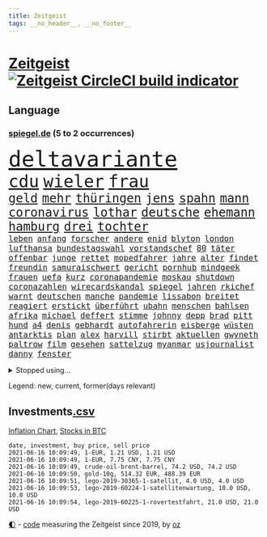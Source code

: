 ```yaml
---
title: Zeitgeist
tags: __no_header__, __no_footer__
---
```


# [Zeitgeist](https://oliz.io/zeitgeist/) [![Zeitgeist CircleCI build indicator](https://circleci.com/gh/ooz/zeitgeist.svg?style=shield)](https://circleci.com/gh/ooz/zeitgeist)

## Language

<h3><a href="https://www.spiegel.de" target="_blank">spiegel.de</a> (5 to 2 occurrences)</h3>
<p style="font-family:monospace">
<span style="font-size:32pt"><a href="news_links.html#deltavariante" class="current">deltavariante</a></span>
<br>
<span style="font-size:25pt"><a href="news_links.html#cdu" class="current">cdu</a></span>
<span style="font-size:25pt"><a href="news_links.html#wieler" class="current">wieler</a></span>
<span style="font-size:25pt"><a href="news_links.html#frau" class="current">frau</a></span>
<br>
<span style="font-size:18pt"><a href="news_links.html#geld" class="current">geld</a></span>
<span style="font-size:18pt"><a href="news_links.html#mehr" class="current">mehr</a></span>
<span style="font-size:18pt"><a href="news_links.html#thüringen" class="current">thüringen</a></span>
<span style="font-size:18pt"><a href="news_links.html#jens" class="current">jens</a></span>
<span style="font-size:18pt"><a href="news_links.html#spahn" class="current">spahn</a></span>
<span style="font-size:18pt"><a href="news_links.html#mann" class="current">mann</a></span>
<span style="font-size:18pt"><a href="news_links.html#coronavirus" class="current">coronavirus</a></span>
<span style="font-size:18pt"><a href="news_links.html#lothar" class="current">lothar</a></span>
<span style="font-size:18pt"><a href="news_links.html#deutsche" class="current">deutsche</a></span>
<span style="font-size:18pt"><a href="news_links.html#ehemann" class="current">ehemann</a></span>
<span style="font-size:18pt"><a href="news_links.html#hamburg" class="current">hamburg</a></span>
<span style="font-size:18pt"><a href="news_links.html#drei" class="current">drei</a></span>
<span style="font-size:18pt"><a href="news_links.html#tochter" class="current">tochter</a></span>
<br>
<span style="font-size:12pt"><a href="news_links.html#leben" class="current">leben</a></span>
<span style="font-size:12pt"><a href="news_links.html#anfang" class="current">anfang</a></span>
<span style="font-size:12pt"><a href="news_links.html#forscher" class="current">forscher</a></span>
<span style="font-size:12pt"><a href="news_links.html#andere" class="current">andere</a></span>
<span style="font-size:12pt"><a href="news_links.html#enid" class="new">enid</a></span>
<span style="font-size:12pt"><a href="news_links.html#blyton" class="new">blyton</a></span>
<span style="font-size:12pt"><a href="news_links.html#london" class="current">london</a></span>
<span style="font-size:12pt"><a href="news_links.html#lufthansa" class="current">lufthansa</a></span>
<span style="font-size:12pt"><a href="news_links.html#bundestagswahl" class="current">bundestagswahl</a></span>
<span style="font-size:12pt"><a href="news_links.html#vorstandschef" class="current">vorstandschef</a></span>
<span style="font-size:12pt"><a href="news_links.html#80" class="current">80</a></span>
<span style="font-size:12pt"><a href="news_links.html#täter" class="current">täter</a></span>
<span style="font-size:12pt"><a href="news_links.html#offenbar" class="current">offenbar</a></span>
<span style="font-size:12pt"><a href="news_links.html#junge" class="current">junge</a></span>
<span style="font-size:12pt"><a href="news_links.html#rettet" class="current">rettet</a></span>
<span style="font-size:12pt"><a href="news_links.html#mopedfahrer" class="new">mopedfahrer</a></span>
<span style="font-size:12pt"><a href="news_links.html#jahre" class="current">jahre</a></span>
<span style="font-size:12pt"><a href="news_links.html#alter" class="current">alter</a></span>
<span style="font-size:12pt"><a href="news_links.html#findet" class="current">findet</a></span>
<span style="font-size:12pt"><a href="news_links.html#freundin" class="current">freundin</a></span>
<span style="font-size:12pt"><a href="news_links.html#samuraischwert" class="current">samuraischwert</a></span>
<span style="font-size:12pt"><a href="news_links.html#gericht" class="current">gericht</a></span>
<span style="font-size:12pt"><a href="news_links.html#pornhub" class="new">pornhub</a></span>
<span style="font-size:12pt"><a href="news_links.html#mindgeek" class="new">mindgeek</a></span>
<span style="font-size:12pt"><a href="news_links.html#frauen" class="current">frauen</a></span>
<span style="font-size:12pt"><a href="news_links.html#uefa" class="current">uefa</a></span>
<span style="font-size:12pt"><a href="news_links.html#kurz" class="current">kurz</a></span>
<span style="font-size:12pt"><a href="news_links.html#coronapandemie" class="current">coronapandemie</a></span>
<span style="font-size:12pt"><a href="news_links.html#moskau" class="current">moskau</a></span>
<span style="font-size:12pt"><a href="news_links.html#shutdown" class="current">shutdown</a></span>
<span style="font-size:12pt"><a href="news_links.html#coronazahlen" class="current">coronazahlen</a></span>
<span style="font-size:12pt"><a href="news_links.html#wirecardskandal" class="current">wirecardskandal</a></span>
<span style="font-size:12pt"><a href="news_links.html#spiegel" class="current">spiegel</a></span>
<span style="font-size:12pt"><a href="news_links.html#jahren" class="current">jahren</a></span>
<span style="font-size:12pt"><a href="news_links.html#rkichef" class="current">rkichef</a></span>
<span style="font-size:12pt"><a href="news_links.html#warnt" class="current">warnt</a></span>
<span style="font-size:12pt"><a href="news_links.html#deutschen" class="current">deutschen</a></span>
<span style="font-size:12pt"><a href="news_links.html#manche" class="current">manche</a></span>
<span style="font-size:12pt"><a href="news_links.html#pandemie" class="current">pandemie</a></span>
<span style="font-size:12pt"><a href="news_links.html#lissabon" class="current">lissabon</a></span>
<span style="font-size:12pt"><a href="news_links.html#breitet" class="current">breitet</a></span>
<span style="font-size:12pt"><a href="news_links.html#reagiert" class="current">reagiert</a></span>
<span style="font-size:12pt"><a href="news_links.html#erstickt" class="current">erstickt</a></span>
<span style="font-size:12pt"><a href="news_links.html#überführt" class="current">überführt</a></span>
<span style="font-size:12pt"><a href="news_links.html#ubahn" class="current">ubahn</a></span>
<span style="font-size:12pt"><a href="news_links.html#menschen" class="current">menschen</a></span>
<span style="font-size:12pt"><a href="news_links.html#bahlsen" class="new">bahlsen</a></span>
<span style="font-size:12pt"><a href="news_links.html#afrika" class="current">afrika</a></span>
<span style="font-size:12pt"><a href="news_links.html#michael" class="current">michael</a></span>
<span style="font-size:12pt"><a href="news_links.html#deffert" class="new">deffert</a></span>
<span style="font-size:12pt"><a href="news_links.html#stimme" class="current">stimme</a></span>
<span style="font-size:12pt"><a href="news_links.html#johnny" class="new">johnny</a></span>
<span style="font-size:12pt"><a href="news_links.html#depp" class="new">depp</a></span>
<span style="font-size:12pt"><a href="news_links.html#brad" class="current">brad</a></span>
<span style="font-size:12pt"><a href="news_links.html#pitt" class="current">pitt</a></span>
<span style="font-size:12pt"><a href="news_links.html#hund" class="current">hund</a></span>
<span style="font-size:12pt"><a href="news_links.html#a4" class="new">a4</a></span>
<span style="font-size:12pt"><a href="news_links.html#denis" class="new">denis</a></span>
<span style="font-size:12pt"><a href="news_links.html#gebhardt" class="new">gebhardt</a></span>
<span style="font-size:12pt"><a href="news_links.html#autofahrerin" class="current">autofahrerin</a></span>
<span style="font-size:12pt"><a href="news_links.html#eisberge" class="new">eisberge</a></span>
<span style="font-size:12pt"><a href="news_links.html#wüsten" class="new">wüsten</a></span>
<span style="font-size:12pt"><a href="news_links.html#antarktis" class="current">antarktis</a></span>
<span style="font-size:12pt"><a href="news_links.html#plan" class="current">plan</a></span>
<span style="font-size:12pt"><a href="news_links.html#alex" class="current">alex</a></span>
<span style="font-size:12pt"><a href="news_links.html#harvill" class="new">harvill</a></span>
<span style="font-size:12pt"><a href="news_links.html#stirbt" class="current">stirbt</a></span>
<span style="font-size:12pt"><a href="news_links.html#aktuellen" class="current">aktuellen</a></span>
<span style="font-size:12pt"><a href="news_links.html#gwyneth" class="current">gwyneth</a></span>
<span style="font-size:12pt"><a href="news_links.html#paltrow" class="current">paltrow</a></span>
<span style="font-size:12pt"><a href="news_links.html#film" class="current">film</a></span>
<span style="font-size:12pt"><a href="news_links.html#gesehen" class="current">gesehen</a></span>
<span style="font-size:12pt"><a href="news_links.html#sattelzug" class="new">sattelzug</a></span>
<span style="font-size:12pt"><a href="news_links.html#myanmar" class="current">myanmar</a></span>
<span style="font-size:12pt"><a href="news_links.html#usjournalist" class="current">usjournalist</a></span>
<span style="font-size:12pt"><a href="news_links.html#danny" class="new">danny</a></span>
<span style="font-size:12pt"><a href="news_links.html#fenster" class="current">fenster</a></span>
</p>
<details>
<summary>Stopped using...</summary>
<p class="former" style="font-size:12pt">
france(240) gerechtigkeit(240) migrationspolitik(240) rb(239) anleger(238) aufgerufen(238) awards(238) brutale(238) gefiel(238) haare(238) interessiert(238) mike(238) rassistisch(238) streiks(238) tatortvote(238) wirklichkeit(238) 2050(237) betroffenen(237) bildungsministerin(237) entdeckung(237) erzielt(237) genannt(237) influencer(237) jüdische(237) kandidatinnen(237) katze(237) klimaneutral(237) lohnt(237) torjäger(237) treffer(237) wettbewerb(237) 737(236) gedrängt(236) kommentiert(236) lockdowns(236) ludwigshafen(236) reduziert(236) roth(236) spdpolitikerin(236) straftaten(236) weshalb(236) zahlreicher(236) 39(235) a2(235) bekanntesten(235) beschwerde(235) besonderen(235) egal(235) gleichzeitig(235) hai(235) krankenhäusern(235) punkte(235) schadet(235) schlimmsten(235) schwedischen(235) standort(235) unmut(235) zeugen(235) zlatan(235) 7(234) airbnb(234) bischofskonferenz(234) bundeskanzler(234) bundesweite(234) christen(234) coronalockdown(234) drehen(234) erkennt(234) feminismus(234) future(234) gestrandet(234) königreichs(234) künstlerin(234) nachfolgerin(234) qualität(234) radikalen(234) rote(234) rüsten(234) stets(234) streicht(234) untersucht(234) weber(234) airbus(233) alkohol(233) ausweitung(233) betriebe(233) brown(233) cockpit(233) einziges(233) elefanten(233) fünfte(233) gefüllt(233) irgendwann(233) klein(233) landen(233) lyon(233) melanie(233) olympique(233) sicherheitsbehörden(233) sparen(233) spätestens(233) tom(233) verweigern(233) atlanta(232) ausweiten(232) bezug(232) britischer(232) depressionen(232) erdgas(232) fridays(232) investiert(232) kitas(232) langer(232) lebt(232) leichter(232) mario(232) nicola(232) nrwinnenminister(232) pompeo(232) raten(232) scheuer(232) tempo(232) verstorbenen(232) verzweifelt(232) virologe(232) 05(231) 33(231) 6(231) allgäu(231) ausharren(231) beantragen(231) cancel(231) culture(231) gehe(231) heizung(231) kohleausstieg(231) mainz(231) mütter(231) schulden(231) spitzenspiel(231) yorker(231) attraktiver(230) bayerntrainer(230) erschütterte(230) feinde(230) flaschen(230) fliehen(230) freiburg(230) fördert(230) gesicht(230) hoffenheim(230) höchst(230) impfstoffen(230) kretschmer(230) kämpfe(230) remis(230) roboter(230) räumen(230) schlimm(230) tasche(230) versorgt(230) vertreter(230) zurzeit(230) zwang(230) 44(229) angeklagter(229) ausschreitungen(229) auswanderer(229) eskalieren(229) geistliche(229) gesundheit(229) lügen(229) massiven(229) pharmakonzerne(229) restaurant(229) rollstuhl(229) unterschiedlichen(229) verbringen(229) verdiente(229) volker(229) zeitalter(229) 27(228) bedarf(228) bedenken(228) dortige(228) drohungen(228) eindringlich(228) erfuhr(228) gefährden(228) grundschüler(228) hieß(228) historischen(228) jackson(228) landesregierung(228) marke(228) niederlagen(228) radsport(228) ronald(228) verkehrsminister(228) weichen(228) werkzeug(228) zivilisten(228) ausflug(227) aviv(227) begleiten(227) bußgeld(227) durften(227) gedreht(227) geflogen(227) gelsenkirchen(227) handelte(227) jonas(227) mahnen(227) maximal(227) maximilian(227) mächtigsten(227) nahverkehr(227) rettungsschiff(227) schwierigen(227) seltener(227) spitzentitel(227) tel(227) teure(227) wochenlang(227) ahnung(226) ausgangssperre(226) auswärtigen(226) berufseinstieg(226) bmw(226) branchen(226) ehre(226) familien(226) hessens(226) menschenleben(226) ministerpräsidentin(226) vergleich(226) verschiebt(226) väter(226) wilson(226) wälder(226) überprüft(226) 10000(225) 24jähriger(225) anlagen(225) auseinander(225) ausgleich(225) befreit(225) bekämpft(225) berät(225) gewaltsamen(225) goretzka(225) häusliche(225) immobilien(225) investitionen(225) katastrophale(225) null(225) politisches(225) schwierigkeiten(225) spaziergang(225) strafstoß(225) tagelang(225) verspielt(225) volksverhetzung(225) 2011(224) amerikanischen(224) beleidigung(224) bus(224) deals(224) debatten(224) energy(224) finanziell(224) historisches(224) kompliziert(224) medikamente(224) messe(224) paderborn(224) pünktlich(224) satellitenbild(224) social(224) sonntagmorgen(224) studium(224) taktik(224) umgehend(224) vertritt(224) übt(224) 1500(223) ausfall(223) behaupten(223) freundschaft(223) gewohnt(223) oma(223) starker(223) verbündete(223) verwüstungen(223) 600(222) bundesstaat(222) trieb(222) volle(222) argentinien(221) dortmunds(221) fortgesetzt(221) fußballprofi(221) gebe(221) gladbach(221) indonesien(221) jedenfalls(221) mesut(221) misshandlungen(221) teenager(221) zielgeraden(221) billie(220) eilish(220) eindämmung(220) empfohlen(220) forschung(220) kanzlerschaft(220) kleines(220) angezündet(219) beschränkungen(219) goldenen(219) matteo(219) milde(219) verwandelt(219) ablehnung(218) beschossen(218) dich(218) drücken(218) einbrechen(218) einfacher(218) haftbefehl(218) infektionsrisiko(218) kanzlerkandidatur(218) kritischen(218) organisieren(218) samstagabend(218) überraschung(218) douglas(217) einnahmen(217) erzgebirge(217) gehirn(217) haushalte(217) meinen(217) mitgliedsländer(217) prinzip(217) privat(217) prominentesten(217) stiegen(217) tunesien(217) usrepräsentantenhaus(217) vakzine(217) wittert(217) beschuldigten(216) haaland(216) kehrte(216) überfallen(216) überschwemmungen(216) besondere(215) deutschem(215) fragte(215) geschieht(215) kroos(215) pipeline(215) provokation(215) schwerverletzte(215) sturgeon(215) verletzten(215) wohnt(215) überprüfen(215) giuliani(214) lücke(214) probe(214) sonde(214) springen(214) ständig(214) unglaubliche(214) vorgelegt(214) auffällig(213) hall(213) ignorieren(213) le(213) outfit(213) sachsens(213) stellungnahme(213) verteidigen(213) zusammenstößen(213) auszahlung(212) coronabedingt(212) coronaviruspandemie(212) entließ(212) justizministerium(212) netflixserie(212) raab(212) registrieren(212) todesstrafe(212) wahnsinn(212) barnier(211) bestätigte(211) ringen(211) robben(211) zuckerberg(211) überprüfung(211) bekenntnis(210) bruce(210) erfolgreichsten(210) indizien(210) mitfavorit(210) schwärmt(210) untergebracht(210) verschwörung(210) warm(210) 17jähriger(209) 73(209) alarmierte(209) amerikas(209) heiligen(209) illegales(209) janine(209) kracht(209) präsidentenwahl(209) stone(209) 19jähriger(208) aufgefunden(208) bundesverfassungsgericht(208) dein(208) digital(208) fehlten(208) führungspositionen(208) philosoph(208) wütende(208) engpässe(207) größere(207) heinrich(207) kunstwerk(207) top(207) 46(206) dachten(206) eudiplomaten(206) inzidenzwert(206) mitarbeiterin(206) rasen(206) ausgeweitet(205) bunten(205) doha(205) empfehlen(205) jubeln(205) rose(205) stress(205) ware(205) erkannt(204) erzielten(204) hilfen(204) s(204) architekten(203) asteroiden(203) bevorstehen(203) flagge(203) hackerangriff(203) tätern(203) whochef(203) blake(202) immens(202) regierungserklärung(202) wuchs(202) infektionsgeschehen(201) saintgermain(201) sicherheitsgesetz(201) fließen(200) me(200) papier(200) bartsch(199) klassische(199) onlineplattformen(199) schottische(199) erpressung(198) einhalten(197) fame(197) fehlende(197) grünenchefin(197) mischung(197) vermissten(197) abermals(196) feierten(196) gewaltsame(196) ksk(196) royale(196) cover(195) lieferanten(195) palmer(195) south(195) ungeklärt(195) wiedergewählt(195) anschlägen(194) daxkonzern(194) trauma(194) verzeichnen(194) angewiesen(193) coronaeinschränkungen(193) flughafens(193) himalaja(193) portal(193) schwört(193) titelgewinn(193) verzögerungen(193) wahr(193) bezirk(192) bundesparteitag(192) jadon(192) 39jährigen(191) dutzend(191) gesundheitsdienst(191) gewannen(191) night(191) khan(190) nannten(190) sozial(190) vogel(190) barça(189) vertraute(189) flüchtete(187) barth(186) beliebten(186) müttern(186) 300000(185) kameraden(185) kretschmann(185) offensichtlich(185) personelle(185) stehlen(185) vorfällen(185) winfried(185) ermordete(184) tanzen(184) diesjährigen(183) farben(183) karlsruhe(183) klischees(183) rwe(183) evangelische(182) herausforderungen(182) unrealistisch(182) araber(181) befrieden(181) johannes(181) rückgängig(181) startup(181) stellenabbau(181) abschottung(180) voraussetzung(180) voraussichtlich(180) edin(179) plänen(179) renault(179) golfstar(178) überlastet(178) offenem(177) genehmigen(176) impfzentrum(176) zoom(176) berufswahl(175) eingeliefert(175) hagen(175) rollstuhlfahrer(175) smart(175) spacex(175) datenschutz(174) strukturen(174) coronafolgen(173) umzugehen(173) verpflichtend(173) ausgeblieben(172) janet(172) kursieren(172) privatpersonen(171) revival(171) beerdigt(169) fabian(169) ibrahimović(169) sancho(169) tolle(169) ausgesehen(168) dreyer(168) heimsieg(168) malu(168) koblenz(167) noah(167) usarbeitsmarkt(167) 43jähriger(166) billiger(166) brachten(166) trugen(166) verdächtig(166) versammelt(166) weltmeisterin(166) boomt(165) arnd(164) popsängerin(164) warme(164) 1975(163) durchhalten(163) entzug(163) kollabieren(163) mobilität(163) mandanten(162) 58(161) bundeskabinett(161) gesundheitsministers(161) titelkampf(161) ustruppen(161) schärfer(160) ausliefern(159) berühmtesten(159) kraftwerk(159) angestellten(158) helmut(158) bürokratie(156) mail(156) hartz(155) kollidierte(155) rekorde(155) bali(154) coronawochenüberblick(154) teneriffa(154) eruptionen(153) flogen(153) kleinere(153) gerechter(152) stoffe(152) terzić(151) 15jährige(150) karolina(150) morddrohungen(150) saisonende(150) gedicht(149) bätzing(148) dürre(148) richtlinien(148) aussetzen(147) gesendet(147) groko(147) überforderte(147) beifahrer(146) entlarven(146) edeka(144) exuspräsident(144) festgesetzt(144) flüchtlingslagern(144) wissler(144) harren(143) verschlimmert(143) überschatten(143) stadionsprecher(142) jener(140) stromversorgung(140) urlaubsinsel(140) versunkenen(140) anfragen(139) benachbarten(139) motorroller(138) wonach(137) geheim(136) arbeitsgericht(134) höheres(134) papiere(134) rückweg(134) schutzvorkehrungen(134) dna(133) edinburgh(133) entgehen(133) strafgerichtshof(133) trainers(133) absetzen(132) führungswechsel(132) höhenflug(132) jagt(131) polizeibeamte(131) impftermin(130) jahn(130) schlaf(130) schwangerschaftsabbrüche(130) entschärfung(129) rammt(129) ersparnisse(128) fakenews(128) fragwürdigen(128) gestohlenen(128) glasgow(128) indonesischen(128) pokalsieger(128) statistiker(127) pantherstar(126) infos(125) irische(125) iv(125) konfrontation(125) sir(125) häusern(124) java(124) leuchtet(124) schrittweise(124) terrororganisation(124) zulauf(124) erschleichen(123) laptop(123) pleiten(123) willis(123) benutzen(122) kobe(122) delmenhorst(121) offline(121) schulöffnungen(121) agenda(120) amazons(120) dfbpräsident(120) englischer(120) lauert(120) trümmerteile(120) verstärkte(120) freundlich(119) luxemburg(119) pokalfinale(119) gegeneinander(118) pkwmaut(117) gemüse(116) gewalttätigen(115) master(115) spielzeug(115) typs(115) datingapp(114) grundstück(114) matratze(114) teilzunehmen(114) aufmarsch(113) ausflüge(113) erschlagen(113) fügte(113) angemessene(112) fuhren(112) gleicht(112) 00(111) bamberg(111) beratungsstelle(110) marina(110) bildungssystem(109) bryant(109) gelähmt(109) 73jährige(108) erlass(108) stürze(108) abgefangen(106) berechtigte(106) direkte(106) reparatur(105) traktiert(105) verschossen(105) goldbarren(104) üblich(104) belästigt(103) eingriffe(103) gezahlt(103) oscar(103) brannten(102) sprengt(102) dogecoin(100) mobbing(100) aue(99) chile(99) draghi(99) grab(99) impfschutz(99) sicherheitskräften(99) weltkriegsbomben(99) wöchentlich(99) kreuzfahrten(98) nachgebessert(98) rendite(98) weiblich(98) benachteiligten(97) drucken(97) fahrlässige(97) indiens(97) trieben(97) bedingung(96) elektronischen(96) baron(95) streich(95) exportieren(94) nebenwirkung(94) seen(94) vergewaltigte(94) ambitioniertes(93) flächendeckende(93) protestaktion(93) antwortet(92) bereicherung(92) notstand(92) 20jährige(91) fragwürdiges(91) gefeierte(91) palästinensischer(91) wahlomat(91) 730000(90) ausgegraben(90) can't(90) dreieck(90) fahrradbranche(90) formate(90) fußballspieler(90) machtmissbrauch(90) magen(90) angriffs(89) esa(89) hope(89) lösten(89) taktischen(89) thermometer(89) undenkbar(89) vincent(89) arroganz(88) emirat(88) frieren(88) japanerin(88) linkenvorsitzende(88) psychologischen(88) recherche(88) rechtsmediziner(88) schutzwirkung(88) verstörend(88) bombardierung(87) eliteeinheit(87) fahrradunfall(87) fassungslos(87) gereicht(87) muscheln(87) ehrliche(86) erfüllte(86) royal(86) sexistische(86) steuersenkungen(86) acts(85) bundestagskandidatur(85) bürgermeisters(85) gegnerin(85) melilla(85) natotruppen(85) rausch(85) salihamidžić(85) vergnügungsparks(85) lehrstunde(84) längerem(84) montagmorgen(84) strich(84) inhalten(83) oprah(83) pen(83) phasen(83) spektakuläres(83) teslachefs(83) umgangs(83) winfrey(83) 313(82) 41jährigen(82) fahrrädern(82) gesundheitsschutz(82) hilferuf(82) obduziert(82) spannender(82) steuerlich(82) universelle(82) beliebteste(81) bundesinstitut(81) francisco(81) mordanklage(81) raketenangriffen(81) zurückgekehrt(81) großereignis(80) internetriesen(80) jayz(80) mitmachen(80) neunten(80) befestigt(79) komplott(79) niemals(79) typ(79) vorrangig(79) aires(78) buenos(78) globes(78) teenagerin(78) täuschen(78) verborgene(78) ökologisch(78) hitlerbilder(77) knoblauch(77) marokkanischen(77) mosambik(77) orte(77) förderschulen(76) regionalen(76) sexualisierter(76) steuersätzen(76) studienfach(76) unabhängigkeitsbewegung(76) unbeschadet(76) vernehmung(76) vorgesetzte(76) angefahren(75) anwender(75) herkömmliche(75) seenotrettungsschiff(75) aktivistengruppe(74) aufräumen(74) buchstaben(74) exzesse(74) gebührt(74) kreuz(74) schwitzen(74) thessaloniki(74) unmoralisch(74) uskonservativen(74) dfbpräsidenten(73) goldener(73) löws(73) schieflage(73) spannendes(73) dramatisches(72) erforschung(72) hausarztpraxen(72) hawks(72) hingewiesen(72) viertes(72) ansteigen(71) betet(71) gdl(71) lokführergewerkschaft(71) lokführern(71) zürich(71) adams(70) jogi(70) michigan(70) watt(70) dagmar(69) fahrender(69) korn(69) patentschutz(69) verharrt(69) algorithmen(68) angriffswelle(68) diskriminierte(68) einnahme(68) musst(68) polemik(68) wal(68) kampl(67) press(67) room(67) vergewaltigers(67) weltberühmt(67) jordanien(66) niederlegen(66) freizeittipps(65) harmloser(65) immunisiert(65) realistisch(65) trollen(65) verglich(65) überraschendste(65) angeht(64) aussichtsreichen(64) boxen(64) lea(64) ustalkerin(64) zweitimpfung(64) bryson(63) dechambeau(63) nagelsmann(63) niedergelassene(63) seid(63) sicherheitslücke(63) eingebunden(62) gift(62) rassistisches(62) unverantwortlich(62) übernehme(62) dunkel(61) jährlich(61) mitgliedern(61) zauberwürfel(61) fäuste(60) impfstoffexporte(60) staatsanwälte(60) unangemessene(60) vergrub(60) ethikrats(59) geklappt(59) landesarbeitsgericht(59) witwe(59) ermittlungsverfahren(58) 15jähriger(57) achtsamkeit(57) elfjährige(57) kundgebungen(57) aufzuhalten(56) kebekus(56) leichtathleten(56) massagesalons(56) gehälter(55) segnen(55) impftempo(54) masters(54) 1974(53) 35jährige(53) angehalten(53) deutschisraelische(53) gauweiler(53) güter(53) missglückten(53) ostküste(53) teilzeit(53) unbeteiligte(53) abwärts(52) aufsteigt(51) tee(51) zugeständnisse(51) chauvin(50) derek(50) schlaganfälle(50) sesamstraße(50) afroamerikaners(49) gerichtstermine(49) gerichtsverhandlung(49) jr(49) kürzer(49) nicolai(49) radfahren(49) regionale(49) schönheitswettbewerb(49) klimabilanz(48) kritikerin(48) verlag(48) anrainer(47) auszugeben(47) expolizist(47) impfziel(47) krankgemeldet(47) kuss(47) enkeltrick(46) geschädigten(46) grenzzaun(46) großflächig(46) kleinerer(46) käse(46) platten(46) scheuers(46) tierwesen(46) joseph(45) scrollen(45) tätowierungen(45) 5500(44) entfernten(44) ressourcen(44) berlinzehlendorf(43) brüsseler(43) genitalverstümmelung(43) kniet(43) raubüberfall(43) viola(43) zehlendorf(43) ansprüchen(42) boseman(42) chadwick(42) dominierten(42) eisner(42) fellner(42) lösegeld(42) menschliches(42) posthum(42) 1400(41) 54jähriger(41) borissow(41) campingplatz(41) cduführung(41) covid19infektion(41) demokratiefördergesetz(41) labour(41) packenden(41) ulrike(41) bojko(40) fotobuch(40) stolperte(40) gesegnet(39) nachrichtenportal(39) rtlshow(39) zurückhalten(39) statistik(38) wandeln(38) ängsten(38) dublin(37) inland(37) sarg(37) seychellen(37) unternehmenssteuern(37) usmagazin(37) neuerdings(36) abstiegsgefährdete(35) aufgebrachte(35) bezweifeln(35) heldin(35) naturgesetze(35) verabschiedete(35) edmund(34) mehrkosten(34) wütenden(34) alibaba(33) biografie(33) kuh(33) pochen(33) rekordstrafe(33) beleidigend(32) cyberattacke(32) spekulation(32) tunesischen(32) untergang(32) zidane(32) zinédine(32) aufhören(30) forschungsministerin(30) verbrennungsmotoren(30) ökozid(30) bayernlegende(29) blinkt(29) kids(29) teamleiterin(29) abliefern(28) basketballpokal(28) betriebsärzte(28) dog(28) scarlett(28) sehnt(28) verlieben(28) ähnlichen(28) adi(27) düsseldorfer(27) hütter(27) ehejahren(26) kennengelernt(26) steuererleichterungen(26) absenken(25) afghanischen(25) erstimpfung(25) klauseln(25) regionalregierung(25) abi(24) dinosaurierart(24) konkurrenzkampf(24) lebensgefährlichen(24) travolta(24) coronaopfer(23) cyberangriffe(23) gegenstände(23) genutztes(23) iris(23) kinderreportern(23) pandemiebedingten(23) speech(23) dgb(22) dynamo(22) geschosse(22) kleinklein(22) kontaktbeschränkung(22) pokémonsammelkarten(22) wissenschaftliche(22) zündete(22) aufwendigen(21) koeman(21) passé(21) videotest(21) reiter(20) agenten(19) co₂abgabe(19) grünenanhänger(19) klimadiskussion(19) spdchef(19) englisch(18) ermutigende(18) fastenbrechen(18) hohes(18) krematorien(18) polizeistation(18) prosieben(18) raketenbeschuss(18) spinne(18) vierjähriger(18) auslandsgeheimdienst(17) begraben(17) einheiten(17) planten(17) wahlperiode(17) überarbeitung(17) #allesdichtmachen(16) auszeichnung(16) hinreißen(16) videoaktion(16) wandlung(16) ausgehen(15) klimaschutzgesetz(15) klimaschutzgesetzes(15) produkten(15) wachsamkeit(15) bnd(14) chefredakteurin(14) einstimmen(14) eskalierten(14) hrubesch(14) leistet(14) mettmann(14) beleg(13) gefängnisstrafen(13) impfdrängler(13) milliardenschwere(13) soße(13) stolpert(13) küstenstadt(12) mondmission(12) referendum(12) saturday(12) schmuggeln(12) schüttete(12) terzic(12) westdeutschen(12) absolute(11) akzeptabel(11) bewerbungen(11) lippen(11) versöhnlichen(11) ziemiak(11)
</p>
</details>
<p>Legend: <span class="new">new</span>, <span class="current">current</span>, <span class="former">former(days relevant)</span></p>

## Investments[.csv](investments.csv)

[Inflation Chart](https://inflationchart.com),
[Stocks in BTC](https://stonksinbtc.xyz/)

```
date, investment, buy price, sell price
2021-06-16 10:09:49, 1-EUR, 1.21 USD, 1.21 USD
2021-06-16 10:09:49, 1-EUR, 7.75 CNY, 7.75 CNY
2021-06-16 10:09:49, crude-oil-brent-barrel, 74.2 USD, 74.2 USD
2021-06-16 10:09:50, gold-10g, 514.32 EUR, 488.39 EUR
2021-06-16 10:09:51, lego-2019-30365-1-satellit, 4.0 USD, 4.0 USD
2021-06-16 10:09:53, lego-2019-60224-1-satellitenwartung, 10.0 USD, 10.0 USD
2021-06-16 10:09:54, lego-2019-60225-1-rovertestfahrt, 21.0 USD, 21.0 USD
```

<footer>
<a href="javascript:toggleTheme()" class="nav">🌓</a>
- <a href="https://github.com/ooz/zeitgeist">code</a> measuring the Zeitgeist since 2019, by <a href="https://oliz.io">oz</a>
</footer>
